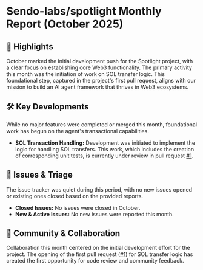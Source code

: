 # Sendo-labs/spotlight Monthly Report (October 2025)

## 🚀 Highlights
October marked the initial development push for the Spotlight project, with a clear focus on establishing core Web3 functionality. The primary activity this month was the initiation of work on SOL transfer logic. This foundational step, captured in the project's first pull request, aligns with our mission to build an AI agent framework that thrives in Web3 ecosystems.

## 🛠️ Key Developments
While no major features were completed or merged this month, foundational work has begun on the agent's transactional capabilities.

- **SOL Transaction Handling:** Development was initiated to implement the logic for handling SOL transfers. This work, which includes the creation of corresponding unit tests, is currently under review in pull request [#1](https://github.com/Sendo-labs/spotlight/pull/1).

## 🐛 Issues & Triage
The issue tracker was quiet during this period, with no new issues opened or existing ones closed based on the provided reports.

- **Closed Issues:** No issues were closed in October.
- **New & Active Issues:** No new issues were reported this month.

## 💬 Community & Collaboration
Collaboration this month centered on the initial development effort for the project. The opening of the first pull request ([#1](https://github.com/Sendo-labs/spotlight/pull/1)) for SOL transfer logic has created the first opportunity for code review and community feedback.